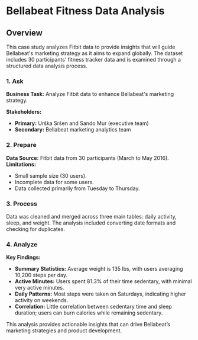 # Bellabeat Fitness Data Analysis

## Overview
This case study analyzes Fitbit data to provide insights that will guide Bellabeat's marketing strategy as it aims to expand globally. The dataset includes 30 participants’ fitness tracker data and is examined through a structured data analysis process.

### 1. Ask
**Business Task:** Analyze Fitbit data to enhance Bellabeat's marketing strategy.

**Stakeholders:**  
- **Primary:** Urška Sršen and Sando Mur (executive team)  
- **Secondary:** Bellabeat marketing analytics team  

### 2. Prepare
**Data Source:** Fitbit data from 30 participants (March to May 2016).  
**Limitations:**  
- Small sample size (30 users).  
- Incomplete data for some users.  
- Data collected primarily from Tuesday to Thursday.

### 3. Process
Data was cleaned and merged across three main tables: daily activity, sleep, and weight. The analysis included converting date formats and checking for duplicates.

### 4. Analyze
**Key Findings:**
- **Summary Statistics:** Average weight is 135 lbs, with users averaging 10,200 steps per day.
- **Active Minutes:** Users spent 81.3% of their time sedentary, with minimal very active minutes.
- **Daily Patterns:** Most steps were taken on Saturdays, indicating higher activity on weekends.
- **Correlation:** Little correlation between sedentary time and sleep duration; users can burn calories while remaining sedentary.


This analysis provides actionable insights that can drive Bellabeat’s marketing strategies and product development.
